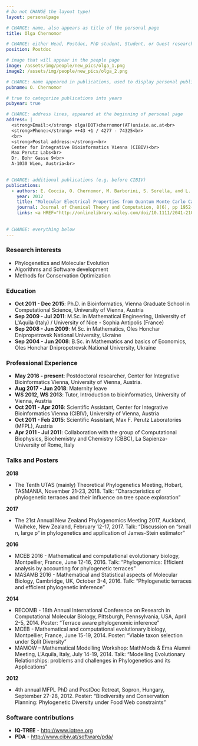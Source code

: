 ```yaml
---
# Do not CHANGE the layout type!
layout: personalpage

# CHANGE: name, also appears as title of the personal page
title: Olga Chernomor

# CHANGE: either Head, Postdoc, PhD student, Student, or Guest researcher
position: Postdoc

# image that will appear in the people page
image: /assets/img/people/new_pics/olga_1.png
image2: /assets/img/people/new_pics/olga_2.png

# CHANGE: name appeared in publications, used to display personal publications
pubname: O. Chernomor

# true to categorize publications into years
pubyear: true

# CHANGE: address lines, appeared at the beginning of personal page
address: |
  <strong>Email:</strong> olga(DOT)chernomor(AT)univie.ac.at<br>
  <strong>Phone:</strong> ++43 +1 / 4277 - 74325<br>
  <br>
  <strong>Postal address:</strong><br>
  Center for Integrative Bioinformatics Vienna (CIBIV)<br>
  Max Perutz Labs<br>
  Dr. Bohr Gasse 9<br>
  A-1030 Wien, Austria<br>
  

# CHANGE: additional publications (e.g. before CIBIV)
publications:
  - authors: E. Coccia, O. Chernomor, M. Barborini, S. Sorella, and L. Guidoni
    year: 2012
    title: "Molecular Electrical Properties from Quantum Monte Carlo Calculations: Application to Ethyne."
    journal: Journal of Chemical Theory and Computation, 8(6), pp 1952-1962
    links: <a HREF="http://onlinelibrary.wiley.com/doi/10.1111/2041-210X.12299/abstract">(DOI:10.1111/2041-210X.12299)</a>
  
  
# CHANGE: everything below
---
```

### Research interests
<div class="hline"></div>

* Phylogenetics and Molecular Evolution
* Algorithms and Software development
* Methods for Conservation Optimization

### Education
<div class="hline"></div>

* __Oct 2011 - Dec 2015__: Ph.D. in Bioinformatics, Vienna Graduate School in Computational Science, University of Vienna, Austria<br>
* __Sep 2009 - Jul 2011__: M.Sc. in Mathematical Engineering, University of L'Aquila (Italy) / University of Nice - Sophia Antipolis (France)
* __Sep 2008 - Jun 2009__: M.Sc. in Mathematics, Oles Honchar Dnipropetrovsk National University, Ukraine
* __Sep 2004 - Jun 2008__: B.Sc. in Mathematics and basics of Economics, Oles Honchar Dnipropetrovsk National University, Ukraine


### Professional Experience
<div class="hline"></div>

* __May 2016 - present__: Postdoctoral researcher, Center for Integrative Bioinformatics Vienna, University of Vienna, Austria.
* __Aug 2017 - Jun 2018__: Maternity leave
* __WS 2012, WS 2013__: Tutor, Introduction to bioinformatics, University of Vienna, Austria
* __Oct 2011 - Apr 2016__: Scientific Assistant, Center for Integrative Bioinformatics Vienna (CIBIV), University of Vienna, Austria
* __Oct 2011 - Feb 2015__: Scientific Assistant, Max F. Perutz Laboratories (MFPL), Austria
* __Apr 2011 - Jul 2011__: Collaboration with the group of Computational Biophysics, Biochemistry and Chemistry (CBBC), La Sapienza-University of Rome, Italy


### Talks and Posters
<div class="hline"></div>

__2018__
* The Tenth UTAS (mainly) Theoretical Phylogenetics Meeting, Hobart, TASMANIA, November 21-23, 2018.
Talk: “Characteristics of phylogenetic terraces and their influence on tree space exploration”

__2017__
* The 21st Annual New Zealand Phylogenomics Meeting 2017, Auckland, Waiheke, New Zealand, February 12-17, 2017. 
Talk: “Discussion on “small n, large p“ in phylogenetics and application of James-Stein estimator”

__2016__
* MCEB 2016 - Mathematical and computational evolutionary biology, Montpellier, France, June 12-16, 2016. 
Talk: “Phylogenomics: Efficient analysis by accounting for phylogenetic terraces”
* MASAMB 2016 - Mathematical and Statistical aspects of Molecular Biology, Cambridge, UK, October 3-4, 2016. 
Talk: “Phylogenetic terraces and efficient phylogenetic inference”

__2014__
* RECOMB - 18th Annual International Conference on Research in Computational Molecular Biology, Pittsburgh, Pennsylvania, USA, April 2-5, 2014. 
Poster: “Terrace aware phylogenomic inference”
* MCEB - Mathematical and computational evolutionary biology, Montpellier, France, June 15-19, 2014. 
Poster: “Viable taxon selection under Split Diversity”
* MAMOW – Mathematical Modelling Workshop: MathMods & Ema Alumni Meeting, L'Aquila, Italy, July 14-19, 2014. 
Talk: “Modelling Evolutionary Relationships: problems and challenges in Phylogenetics and its Applications”

__2012__
* 4th annual MFPL PhD and PostDoc Retreat, Sopron, Hungary, September 27-28, 2012. 
Poster: “Biodiversity and Conservation Planning: Phylogenetic Diversity under Food Web constraints”


### Software contributions
<div class="hline"></div>

* __IQ-TREE__ 	- <a HREF="http://www.iqtree.org"> http://www.iqtree.org</a>
* __PDA__	- <a HREF="http://www.cibiv.at/software/pda/">http://www.cibiv.at/software/pda/</a>





